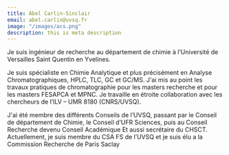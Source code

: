```yaml
---
title: Abel Carlin-Sinclair
email: abel.carlin@uvsq.fr
image: "/images/acs.png"
description: this is meta description
---
```


<div align="left">Je suis ingénieur de recherche au département de chimie à l’Université de Versailles Saint Quentin en Yvelines. 

Je suis spécialiste en Chimie Analytique et plus précisément en Analyse Chromatographiques, HPLC, TLC, GC et GC/MS. J'ai mis au point les travaux pratiques de chromatographie pour les masters recherche et pour les masters FESAPCA et MPNC. Je travaille en étroite collaboration avec les chercheurs de l’ILV – UMR 8180 (CNRS/UVSQ). 

J'ai été membre des différents Conseils de l’UVSQ, passant par le Conseil de département de Chimie, le Conseil d’UFR Sciences, puis au Conseil Recherche devenu Conseil Académique Et aussi secrétaire du CHSCT. Actuellement, je suis membre du CSA FS de l’UVSQ et  je suis élu a la Commission Recherche de Paris Saclay</div>

